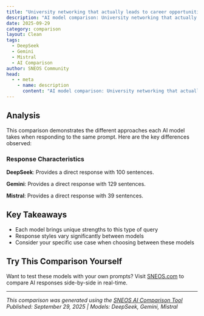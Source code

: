 ```yaml
---
title: "University networking that actually leads to career opportunities"
description: "AI model comparison: University networking that actually leads to career opportunities..."
date: 2025-09-29
category: comparison
layout: Clean
tags:
  - DeepSeek
  - Gemini
  - Mistral
  - AI Comparison
author: SNEOS Community
head:
  - - meta
    - name: description
      content: "AI model comparison: University networking that actually leads to career opportunities..."
---
```


<ChatComparison
  title="University networking that actually leads to career opportunities"
  prompt="University networking that actually leads to career opportunities"
  :responses='{"DeepSeek": "Of course. This is the key question for any student or recent graduate. The classic advice of \u0022just go to events and hand out business cards\u0022 is outdated and often ineffective.\n\nTrue, career-advancing networking is about **building genuine, strategic relationships.** It\u0027s a marathon, not a sprint.\n\nHere is a comprehensive guide to university networking that actually leads to opportunities, broken down into a strategic framework.\n\n### The Mindset Shift: From Taker to Giver\n\nBefore any tactics, you must change your mindset. People can sense desperation.\n* **Bad Approach:** \u0022Hi, can you get me a job at your company?\u0022\n* **Good Approach:** \u0022I\u0027m fascinated by your work in [their field]. I\u0027ve been learning about [relevant topic] and was curious about how you navigated your early career. Any advice for someone like me?\u0022\n\nYour goal is not to *get* something, but to *learn* and *build a connection*. Opportunities are a byproduct of strong relationships.\n\n---\n\n### Phase 1: The Foundation (On-Campus \u0026 Digital Prep)\n\nThis is about building your \u0022networking infrastructure\u0022 before you even talk to anyone.\n\n1. **Leverage Your University\u0027s Career Center (Seriously):**\n * Go beyond just checking their website. Book a one-on-one appointment to discuss your career goals.\n * Ask for a list of **alumni** in your target industries and companies. This is a goldmine.\n * Inquire about mentorship programs (e.g., PeopleGrove, AlumniFire platforms).\n\n2. **Optimize Your LinkedIn Profile:**\n * **Professional Photo:** No selfies, no party pics.\n * **Compelling Headline:** Instead of \u0022Student at XYZ University,\u0022 use \u0022Aspiring Data Analyst | Skilled in Python \u0026 SQL | XYZ University \u002725\u0022.\n * **Detailed \u0022About\u0022 Section:** Write a short, powerful bio about your passions, skills, and what you\u0027re seeking.\n * **Experience:** List relevant projects, internships, and club leadership roles. Use action verbs.\n * **Customize your URL:** Make it linkedin.com/in/yourname.\n\n3. **Identify Your Targets:**\n * **Industries:** What fields interest you (Tech, Finance, Non-Profit, etc.)?\n * **Companies:** Make a \u0022dream company\u0022 list and a \u0022realistic target\u0022 list.\n * **Roles:** What specific job titles are you aiming for?\n\n---\n\n### Phase 2: The Outreach \u0026 Connection Strategy\n\nThis is where you actively build your network.\n\n1. **The Warm Intro (The Best Way):**\n * **Professors \u0026 Advisors:** They have vast networks. Go to office hours, show genuine interest in their subject, and ask if they know anyone in [Industry X] they could introduce you to.\n * **Peer Network:** Your classmates interning at Google? Your friend from the coding club who just graduated? They are your first-tier network. Ask them about their experience.\n\n2. **The Strategic Cold Outreach (To Alumni \u0026 Professionals):**\n * **Find Them:** Use LinkedIn\u0027s alumni tool or your university\u0027s directory.\n * **Craft the Perfect Message (Email or LinkedIn InMail):**\n * **Subject:** [Your University] Student Seeking Advice\n * **Opener:** \u0022Hi [Name], My name is [Your Name], and I\u0027m a [Year] [Major] student at [Your University]. I came across your profile and was really impressed by your career path, especially your work in [mention something specific].\u0022\n * **The \u0022Ask\u0022:** \u0022I know you must be busy, but I would be grateful for the opportunity to ask you a few questions about your experience. Would you be available for a brief 15-20 minute informational interview call in the next couple of weeks?\u0022\n * **Key:** Make it about *them* and their *advice*, not a job.\n\n---\n\n### Phase 3: The Interaction (Making it Count)\n\nThis is the most critical part\u2014the actual conversation.\n\n1. **The Informational Interview:**\n * **Prepare:** Research the person and their company. Have 5-7 thoughtful questions ready.\n * \u0022What does a typical day look like in your role?\u0022\n * \u0022What skills are most critical for success in this field right now?\u0022\n * \u0022What\u0027s the biggest challenge your industry is facing?\u0022\n * \u0022How did your university experience help you in your career?\u0022\n * **Listen Actively:** Don\u0027t just wait for your turn to talk. Engage with their answers.\n * **Keep to Time:** Respect the 20-minute limit. If they have more time, they\u0027ll let you know.\n\n2. **The Follow-Up (This is Non-Negotiable):**\n * **Send a Thank-You Note** within 24 hours. Be specific: \u0022Thank you for your insight on [specific topic]. It was incredibly helpful as I think about [your goal].\u0022\n * **Connect on LinkedIn** with a personalized note: \u0022Great speaking with you! I\u0027d love to stay connected.\u0022\n\n---\n\n### Phase 4: The Nurture \u0026 Leverage (Turning Connections into Opportunities)\n\nNetworking fails here if you disappear.\n\n1. **Stay on Their Radar (Passively):**\n * **Engage with their content:** Like or comment thoughtfully on their LinkedIn posts every few months.\n * **Share updates:** When you accomplish something (a new project, internship), post it on LinkedIn. They might see it and be reminded of you.\n\n2. **The \u0022Ask\u0022 for Opportunity (When the Time is Right):**\n * After you\u0027ve built a genuine rapport (e.g., you\u0027ve had a good call and exchanged a few messages), you can make a specific, low-pressure ask.\n * **Example:** \u0022I saw that your company just posted a [Job Title] role. Based on our conversation, it seems like a great fit for my skills. Would you be comfortable sharing a referral or letting me know who the best hiring manager to connect with might be?\u0022\n * **Alternative:** \u0022I\u0027m beginning my internship/job search. If you hear of any openings that might be a good fit, I would be so grateful if you could keep me in mind.\u0022\n\n### High-Impact University-Specific Opportunities\n\n* **Club Leadership:** Don\u0027t just be a member. Become the President of the Finance Club or the Marketing Association. This gives you a reason to contact professionals to be guest speakers, creating a natural connection.\n* **Case Competitions:** These often have judges from top companies. Your performance is your resume. Connect with the judges on LinkedIn afterward.\n* **Career Fairs (Done Right):**\n * **Research:** Identify 5-10 companies you *really* want to talk to.\n * **Prepare an \u0022Elevator Pitch\u0022:** \u0022Hi, my name is X, I\u0027m a Y major, and I\u0027m very interested in Z roles. I was particularly impressed by your company\u0027s work in [specific project].\u0022\n * **Ask for a Business Card/LinkedIn Connection:** \u0022I\u0027ve really enjoyed this conversation. Would it be okay if I connected with you on LinkedIn?\u0022\n* **Teaching Assistants (TAs) \u0026 Grad Students:** They are often connected to research projects, internships, and recent alumni. They are an underutilized resource.\n\n### Summary: What \u0022Good Networking\u0022 Looks Like in Practice\n\n* **Bad:** Attending an event, collecting 20 business cards, and sending a generic LinkedIn request to everyone.\n* **Good:** Researching one speaker you admire, asking a thoughtful question after their talk, connecting on LinkedIn with a reference to your conversation, and following up a month later with a relevant article they might find interesting.\n\nThe goal is to be **memorable, professional, and genuinely curious.** By focusing on building relationships rather than extracting jobs, you position yourself as a valuable future colleague, and the opportunities will naturally follow.", "Gemini": "Okay, let\u0027s break down how to make university networking actually lead to career opportunities. It\u0027s not just about attending events and collecting business cards; it\u0027s about strategic engagement and building genuine relationships.\n\n**I. Mindset Shift: From Passive to Proactive**\n\n* **Networking is NOT just for finding a job TODAY.** Think of it as building a long-term professional network that can benefit you throughout your career. It\u0027s an investment.\n* **Focus on giving, not just taking.** Think about what you can offer: your skills, knowledge, enthusiasm, a fresh perspective, or even just a listening ear. People are more likely to help those who seem genuinely interested and helpful.\n* **Be genuinely curious.** Ask thoughtful questions and really listen to the answers.\n* **Be yourself.** Authenticity is key. People can spot a fake a mile away.\n\n**II. Identify Your Goals and Target Your Networking Efforts**\n\n* **Career Interests:** What industries, roles, or companies interest you? Be as specific as possible. This helps you target your networking.\n* **Skills Gaps:** What skills or knowledge do you need to develop to reach your goals? Networking can help you identify and address these gaps.\n* **Informational Interviews:** Your primary goal in many networking interactions should be to gather information. Don\u0027t immediately ask for a job. Ask about their career path, their experiences, and advice for someone in your position.\n* **Geographic Considerations:** Are you tied to a specific location, or are you open to moving?\n\n**III. Key Networking Avenues (and How to Maximize Them)**\n\n* **University Resources (The Foundation)**\n * **Career Services/Career Centers:** This should be your *first* stop.\n * Attend workshops on resume writing, interviewing, and networking.\n * Utilize their job boards and internship databases.\n * Schedule mock interviews.\n * Attend career fairs (see below).\n * **Critically Important:** Get your resume reviewed by career services professionals. Tailor it to the specific opportunities you\u0027re pursuing.\n * **Alumni Networks:** Your university\u0027s alumni network is a goldmine.\n * Use the alumni directory (often available online).\n * Attend alumni events (on campus or in your target city).\n * Join alumni groups on LinkedIn.\n * **Reach out to alumni individually:** Craft personalized messages referencing their connection to your university, their industry, and why you\u0027re interested in connecting. (See \u0022Crafting Effective Outreach\u0022 below.)\n * **Professors and Academic Advisors:**\n * Build relationships with professors whose courses align with your career interests.\n * Attend office hours to ask questions and discuss your career goals.\n * Ask for introductions to people in their network.\n * Participate in research projects or teaching assistant roles to gain valuable experience and build relationships.\n * **Student Organizations and Clubs:**\n * Join organizations related to your field of study or your interests.\n * Take on leadership roles to develop your skills and expand your network.\n * Attend organization events and conferences.\n * **University-Sponsored Events:** Career fairs, guest speaker events, industry panels.\n * **Career Fairs:** Don\u0027t just walk around and collect flyers.\n * **Research participating companies beforehand.** Identify companies that interest you.\n * **Prepare your \u0022elevator pitch.\u0022** A concise summary of who you are, what you\u0027re studying, and what you\u0027re looking for.\n * **Dress professionally.**\n * **Follow up** with recruiters you spoke with after the fair.\n* **Online Networking (Essential in Today\u0027s World)**\n * **LinkedIn:** Your online professional hub.\n * **Create a strong profile:** Professional photo, compelling summary, detailed experience descriptions, skills, and recommendations.\n * **Connect with professors, classmates, alumni, and industry professionals.**\n * **Join relevant groups:** Participate in discussions and share your insights.\n * **Engage with content:** Like, comment on, and share posts to build visibility.\n * **Use LinkedIn\u0027s search function:** Find people working in your target roles or companies.\n * **Other Platforms:** Depending on your field, other platforms might be relevant (e.g., GitHub for developers, Behance for designers).\n* **External Networking (Expanding Your Reach)**\n * **Industry Conferences and Events:** Look for events related to your field, even if they\u0027re not specifically targeted at students.\n * **Professional Organizations:** Many industries have professional organizations (e.g., IEEE for engineers, SHRM for HR professionals). Student memberships are often available.\n * **Meetup Groups:** Find groups based on your interests or skills (e.g., coding meetups, marketing meetups).\n * **Volunteer Work:** Volunteer in organizations related to your field to gain experience and meet people.\n * **Personal Connections:** Don\u0027t overlook your existing network of family, friends, and acquaintances. Let them know what you\u0027re studying and what you\u0027re interested in doing. You never know who they might know.\n\n**IV. Crafting Effective Outreach**\n\n* **Personalized Messages are Key:** Avoid generic messages like \u0022I\u0027d like to connect.\u0022\n* **Start with a Connection Point:** Refer to something you have in common (e.g., \u0022I saw you spoke at [event],\u0022 \u0022I noticed you\u0027re an alum of [university],\u0022 \u0022I\u0027m also interested in [topic]\u0022).\n* **Clearly State Your Purpose:** Explain why you\u0027re reaching out. Be specific about what you\u0027re hoping to gain (e.g., \u0022I\u0027d love to learn more about your experience in [industry],\u0022 \u0022I\u0027m considering a career in [field] and would appreciate your advice\u0022).\n* **Keep it Concise:** Respect their time. A short, well-written message is more likely to get a response.\n* **Offer Value (if possible):** Can you offer them something in return? (e.g., \u0022I\u0027m currently researching [topic] and would be happy to share my findings with you.\u0022)\n* **Example (Connecting with an Alum on LinkedIn):**\n\n\u003E \u0022Hi [Alum\u0027s Name], I\u0027m [Your Name], a junior at [University] studying [Your Major]. I came across your profile and noticed you\u0027re working as a [Their Role] at [Company]. I\u0027m very interested in [Industry/Area] and would love to learn more about your career path and experience at [Company]. Would you be open to a brief informational interview sometime in the next few weeks? Thanks for your time!\u0022\n\n**V. During the Conversation (Informational Interview or Networking Chat)**\n\n* **Prepare Questions in Advance:** Have a list of thoughtful questions to ask.\n* **Active Listening:** Pay attention to what they\u0027re saying and ask follow-up questions.\n* **Show Enthusiasm:** Be genuinely interested in their experiences.\n* **Be Respectful of Their Time:** Stick to the agreed-upon time limit.\n* **Ask for Advice, Not a Job (Initially):** Focus on learning from their experience and getting advice. A good question: \u0022Based on my skills and interests, what kind of roles or companies do you think I should explore?\u0022\n* **The \u0022Magic Question\u0022:** Near the end of the conversation, ask: \u0022Is there anyone else you think I should talk to who might be able to offer me insights into [your area of interest]?\u0022 This can open doors to even more connections.\n\n**VI. Following Up (Crucial for Building Relationships)**\n\n* **Send a Thank-You Note (Within 24 Hours):** Express your gratitude for their time and reiterate something you learned from the conversation. A handwritten note is a nice touch, but an email is perfectly acceptable.\n* **Stay in Touch (Long-Term):**\n * Connect with them on LinkedIn (if you haven\u0027t already).\n * Share relevant articles or resources that might be of interest to them.\n * Check in periodically (every few months) to let them know how you\u0027re progressing and to ask for further advice.\n * Remember birthdays or professional milestones (promotions, new jobs) with a quick congratulatory message.\n\n**VII. Tracking Your Efforts**\n\n* **Keep a record of your networking activities:** Who you contacted, when you contacted them, what you discussed, and any follow-up steps you need to take. A simple spreadsheet can be very helpful. This helps you stay organized and track your progress.\n\n**VIII. Common Mistakes to Avoid**\n\n* **Being Too Pushy:** Don\u0027t immediately ask for a job or an internship. Focus on building a relationship first.\n* **Being Unprepared:** Do your research before reaching out to someone or attending an event.\n* **Not Following Up:** Failing to follow up is a missed opportunity to build a lasting connection.\n* **Being Inauthentic:** Be yourself and be genuine in your interactions.\n* **Burning Bridges:** Always be professional and respectful, even if you don\u0027t get the outcome you were hoping for.\n* **Only Networking When You Need Something:** Network consistently, not just when you\u0027re actively looking for a job.\n* **Discounting \u0022Weaker\u0022 Ties:** Don\u0027t only focus on high-level executives. Peers, recent grads, and people in lateral roles can often provide valuable insights and connections.\n\n**IX. Remember the Long Game**\n\nNetworking is an ongoing process, not a one-time event. The relationships you build in university can be invaluable throughout your career. Be patient, persistent, and focus on building genuine connections. Good luck!\n", "Mistral": "University networking can indeed lead to career opportunities when approached strategically. Here are some steps to help you maximize your university networking efforts:\n\n### 1. **Join Clubs and Organizations**\n - **Professional Associations:** Join clubs related to your major or career interests.\n - **Student Government:** Participate in student government to gain leadership experience.\n - **Volunteer Groups:** Engage in community service and volunteer work.\n\n### 2. **Attend Career Fairs and Workshops**\n - **Career Fairs:** Meet potential employers and learn about job opportunities.\n - **Workshops:** Attend workshops on resume building, interview skills, and career planning.\n\n### 3. **Leverage Alumni Networks**\n - **Alumni Events:** Attend alumni events to connect with graduates who are already in the workforce.\n - **Mentorship Programs:** Participate in mentorship programs where alumni can provide guidance and connections.\n\n### 4. **Utilize Career Services**\n - **Career Counseling:** Meet with career counselors to discuss your goals and get personalized advice.\n - **Job Boards:** Regularly check the university\u2019s job board for internships and job postings.\n\n### 5. **Build Relationships with Professors**\n - **Office Hours:** Visit professors during their office hours to discuss your career aspirations.\n - **Research Opportunities:** Participate in research projects or assistantships to gain experience and build relationships.\n\n### 6. **Network Online**\n - **LinkedIn:** Create a professional LinkedIn profile and connect with alumni, professors, and industry professionals.\n - **Social Media:** Use platforms like Twitter and Facebook to join professional groups and engage in discussions.\n\n### 7. **Internships and Co-ops**\n - **Apply for Internships:** Gain practical experience and make connections in your field.\n - **Co-op Programs:** Participate in cooperative education programs that combine academic study with work experience.\n\n### 8. **Attend Industry Conferences**\n - **Conferences:** Attend industry-specific conferences to meet professionals and learn about the latest trends.\n - **Networking Events:** Participate in networking events and mixers to expand your professional circle.\n\n### 9. **Collaborate on Projects**\n - **Group Projects:** Work on group projects with peers to build teamwork skills and make connections.\n - **Extracurricular Activities:** Engage in extracurricular activities that align with your career interests.\n\n### 10. **Follow Up**\n - **Thank You Notes:** Send thank you notes after meetings, interviews, or networking events.\n - **Stay in Touch:** Keep in touch with your contacts by sending occasional updates or asking for advice.\n\n### 11. **Develop Soft Skills**\n - **Communication:** Improve your communication skills through public speaking and writing.\n - **Leadership:** Take on leadership roles in clubs and organizations to develop leadership skills.\n\n### 12. **Be Proactive**\n - **Initiate Conversations:** Don\u2019t wait for opportunities to come to you; be proactive in reaching out to people.\n - **Set Goals:** Set clear networking goals and track your progress.\n\nBy actively engaging in these activities, you can build a strong network that will support your career aspirations and open doors to new opportunities."}' 
  published-date="16:28"
/>

## Analysis

This comparison demonstrates the different approaches each AI model takes when responding to the same prompt. Here are the key differences observed:

### Response Characteristics

**DeepSeek**: Provides a direct response with 100 sentences. 

**Gemini**: Provides a direct response with 129 sentences. 

**Mistral**: Provides a direct response with 39 sentences. 

## Key Takeaways

- Each model brings unique strengths to this type of query
- Response styles vary significantly between models
- Consider your specific use case when choosing between these models

## Try This Comparison Yourself

Want to test these models with your own prompts? Visit [SNEOS.com](https://sneos.com) to compare AI responses side-by-side in real-time.

---

*This comparison was generated using the [SNEOS AI Comparison Tool](https://sneos.com)*
*Published: September 29, 2025 | Models: DeepSeek, Gemini, Mistral*
